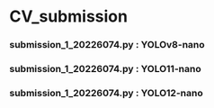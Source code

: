# CV_submission


### submission_1_20226074.py : YOLOv8-nano

### submission_1_20226074.py : YOLO11-nano

### submission_1_20226074.py : YOLO12-nano
